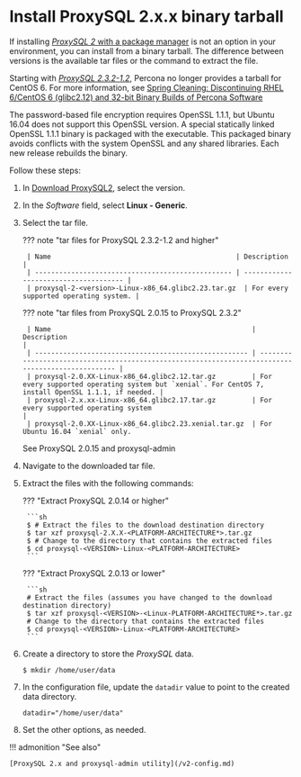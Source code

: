 # Install ProxySQL 2.x.x binary tarball

If installing [*ProxySQL 2* with a package manager](install-v2.md) is not an option in your environment, you can install from a binary tarball. The difference between versions is the available tar files or the command to extract the file.

Starting with [*ProxySQL 2.3.2-1.2*](release-notes-2.3.2-1.md), Percona no longer provides a tarball for CentOS 6. For more information, see [Spring Cleaning: Discontinuing RHEL 6/CentOS 6 (glibc2.12) and 32-bit Binary Builds of Percona Software](https://www.percona.com/blog/spring-cleaning-discontinuing-rhel-6-centos-6-glibc-2-12-and-32-bit-binary-builds-of-percona-software/)

The password-based file encryption requires OpenSSL 1.1.1, but Ubuntu 16.04 does not support this OpenSSL version. A special statically linked OpenSSL 1.1.1 binary is packaged with the executable. This packaged binary avoids conflicts with the system OpenSSL and any shared libraries. Each new release rebuilds the binary.

Follow these steps:

1. In [Download ProxySQL2](https://www.percona.com/downloads/proxysql2/), select the version.

2. In the *Software* field, select **Linux - Generic**.

3. Select the tar file.

    ??? note "tar files for ProxySQL 2.3.2-1.2 and higher"


        | Name                                              | Description                           |
        | ------------------------------------------------- | ------------------------------------- |
        | proxysql-2-<version>-Linux-x86_64.glibc2.23.tar.gz  | For every supported operating system. |

    ??? note "tar files from ProxySQL 2.0.15 to ProxySQL 2.3.2"

        | Name                                                  | Description                                                                                        |
        | ----------------------------------------------------- | -------------------------------------------------------------------------------------------------- |
        | proxysql-2.0.XX-Linux-x86_64.glibc2.12.tar.gz         | For every supported operating system but `xenial`. For CentOS 7, install OpenSSL 1.1.1, if needed. |
        | proxysql-2.x.xx-Linux-x86_64.glibc2.17.tar.gz         | For every supported operating system                                                               |
        | proxysql-2.0.XX-Linux-x86_64.glibc2.23.xenial.tar.gz  | For Ubuntu 16.04 `xenial` only.     

    See ProxySQL 2.0.15 and proxysql-admin

4. Navigate to the downloaded tar file.

5. Extract the files with the following commands:

    ??? "Extract ProxySQL 2.0.14 or higher"

        ```sh
        $ # Extract the files to the download destination directory
        $ tar xzf proxysql-2.X.X-<PLATFORM-ARCHITECTURE*>.tar.gz
        $ # Change to the directory that contains the extracted files
        $ cd proxysql-<VERSION>-Linux-<PLATFORM-ARCHITECTURE>
        ```

    ??? "Extract ProxySQL 2.0.13 or lower"


        ```sh
        # Extract the files (assumes you have changed to the download destination directory)
        $ tar xzf proxysql-<VERSION>-<Linux-PLATFORM-ARCHITECTURE*>.tar.gz
        # Change to the directory that contains the extracted files
        $ cd proxysql-<VERSION>-Linux-<PLATFORM-ARCHITECTURE>
        ```

6. Create a directory to store the *ProxySQL* data.

    ```shell
    $ mkdir /home/user/data
    ```

7. In the configuration file, update the `datadir` value to point
to the created data directory.

    ```text
    datadir="/home/user/data"
    ```

8. Set the other options, as needed.


!!! admonition "See also"

    [ProxySQL 2.x and proxysql-admin utility](/v2-config.md)
